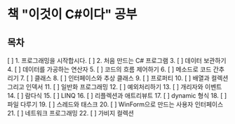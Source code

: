 # 책 "이것이 C#이다" 공부

## 목차
[ ] 1. 프로그래밍을 시작합시다.
[ ] 2. 처음 만드는 C# 프로그램
3. [ ] 데이터 보관하기
4. [ ] 데이터를 가공하는 연산자
5. [ ] 코드의 흐름 제어하기
6. [ ] 메소드로 코드 간추리기
7. [ ] 클래스
8. [ ] 인터페이스와 추상 클래스
9. [ ] 프로퍼티
10. [ ] 배열과 컬렉션 그리고 인덱서
11. [ ] 일반화 프로그래밍
12. [ ] 예외처리하기
13. [ ] 개리자와 이벤트
14. [ ] 람다식
15. [ ] LINQ
16. [ ] 리플렉션과 애트리뷰트
17. [ ] dynamic 형식
18. [ ] 파일 다루기
19. [ ] 스레드와 태스크
20. [ ] WinForm으로 만드는 사용자 인터페이스
21. [ ] 네트워크 프로그래밍
22. [ ] 가비지 컬렉션
